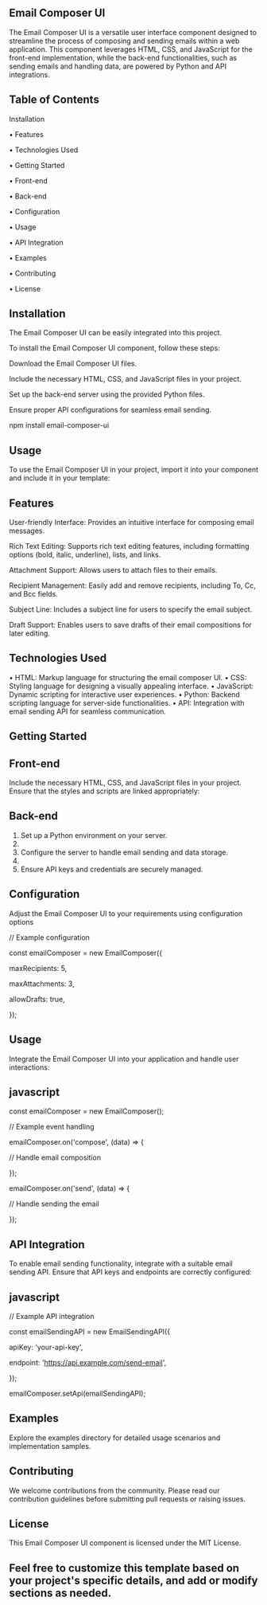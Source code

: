 ## Email Composer UI

The Email Composer UI is a versatile user interface component designed to streamline the process of composing and sending emails within a web application. This component leverages HTML, CSS, and JavaScript for the front-end implementation, while the back-end functionalities, such as sending emails and handling data, are powered by Python and API integrations.

## Table of Contents

Installation

•	Features

•	Technologies Used

•	Getting Started

•	Front-end

•	Back-end

•	Configuration

•	Usage

•	API Integration

•	Examples

•	Contributing

•	License

## Installation
The Email Composer UI can be easily integrated into this project. 

To install the Email Composer UI component, follow these steps:

Download the Email Composer UI files.

Include the necessary HTML, CSS, and JavaScript files in your project.

Set up the back-end server using the provided Python files.

Ensure proper API configurations for seamless email sending.

npm install email-composer-ui

## Usage
To use the Email Composer UI in your project, import it into your component and include it in your template:

## Features

User-friendly Interface: Provides an intuitive interface for composing email messages.

Rich Text Editing: Supports rich text editing features, including formatting options (bold, italic, underline), lists, and links.

Attachment Support: Allows users to attach files to their emails.

Recipient Management: Easily add and remove recipients, including To, Cc, and Bcc fields.

Subject Line: Includes a subject line for users to specify the email subject.

Draft Support: Enables users to save drafts of their email compositions for later editing.


## Technologies Used
•	HTML: Markup language for structuring the email composer UI.
•	CSS: Styling language for designing a visually appealing interface.
•	JavaScript: Dynamic scripting for interactive user experiences.
•	Python: Backend scripting language for server-side functionalities.
•	API: Integration with email sending API for seamless communication.

## Getting Started
## Front-end
Include the necessary HTML, CSS, and JavaScript files in your project. Ensure that the styles and scripts are linked appropriately:

<!DOCTYPE html>
<html lang="en">
<head>
  <meta charset="UTF-8">
  <meta name="viewport" content="width=device-width, initial-scale=1.0">
  <link rel="stylesheet" href="email-composer.css">
  <title>Email Composer</title>
</head>
<body>
  <!-- Email Composer UI container -->
  <div id="emailComposerContainer"></div>

  <script src="email-composer.js"></script>
</body>
</html>

## Back-end
1.	Set up a Python environment on your server.
2.	
3.	Configure the server to handle email sending and data storage.
4.	
5.	Ensure API keys and credentials are securely managed.
   
## Configuration
Adjust the Email Composer UI to your requirements using configuration options

// Example configuration

const emailComposer = new EmailComposer({

  maxRecipients: 5,
  
  maxAttachments: 3,
  
  allowDrafts: true,
  
});

## Usage

Integrate the Email Composer UI into your application and handle user interactions:

## javascript
const emailComposer = new EmailComposer();

// Example event handling

emailComposer.on('compose', (data) => {

  // Handle email composition
  
});

emailComposer.on('send', (data) => {

  // Handle sending the email
  
});

## API Integration

To enable email sending functionality, integrate with a suitable email sending API. Ensure that API keys and endpoints are correctly configured:

## javascript
// Example API integration

const emailSendingAPI = new EmailSendingAPI({

  apiKey: 'your-api-key',
  
  endpoint: 'https://api.example.com/send-email',
  
});

emailComposer.setApi(emailSendingAPI);

## Examples
Explore the examples directory for detailed usage scenarios and implementation samples.

## Contributing
We welcome contributions from the community. Please read our contribution guidelines before submitting pull requests or raising issues.

## License
This Email Composer UI component is licensed under the MIT License.

## Feel free to customize this template based on your project's specific details, and add or modify sections as needed.










